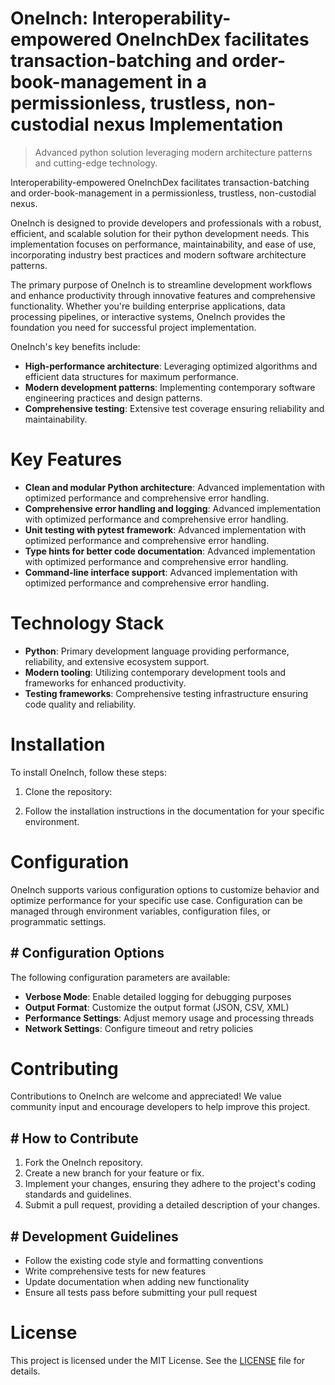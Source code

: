 <!-- fallback_OneInch_20250803014733_75843 -->

# OneInch: Interoperability-empowered OneInchDex facilitates transaction-batching and order-book-management in a permissionless, trustless, non-custodial nexus Implementation
> Advanced python solution leveraging modern architecture patterns and cutting-edge technology.

Interoperability-empowered OneInchDex facilitates transaction-batching and order-book-management in a permissionless, trustless, non-custodial nexus.

OneInch is designed to provide developers and professionals with a robust, efficient, and scalable solution for their python development needs. This implementation focuses on performance, maintainability, and ease of use, incorporating industry best practices and modern software architecture patterns.

The primary purpose of OneInch is to streamline development workflows and enhance productivity through innovative features and comprehensive functionality. Whether you're building enterprise applications, data processing pipelines, or interactive systems, OneInch provides the foundation you need for successful project implementation.

OneInch's key benefits include:

* **High-performance architecture**: Leveraging optimized algorithms and efficient data structures for maximum performance.
* **Modern development patterns**: Implementing contemporary software engineering practices and design patterns.
* **Comprehensive testing**: Extensive test coverage ensuring reliability and maintainability.

# Key Features

* **Clean and modular Python architecture**: Advanced implementation with optimized performance and comprehensive error handling.
* **Comprehensive error handling and logging**: Advanced implementation with optimized performance and comprehensive error handling.
* **Unit testing with pytest framework**: Advanced implementation with optimized performance and comprehensive error handling.
* **Type hints for better code documentation**: Advanced implementation with optimized performance and comprehensive error handling.
* **Command-line interface support**: Advanced implementation with optimized performance and comprehensive error handling.

# Technology Stack

* **Python**: Primary development language providing performance, reliability, and extensive ecosystem support.
* **Modern tooling**: Utilizing contemporary development tools and frameworks for enhanced productivity.
* **Testing frameworks**: Comprehensive testing infrastructure ensuring code quality and reliability.

# Installation

To install OneInch, follow these steps:

1. Clone the repository:


2. Follow the installation instructions in the documentation for your specific environment.

# Configuration

OneInch supports various configuration options to customize behavior and optimize performance for your specific use case. Configuration can be managed through environment variables, configuration files, or programmatic settings.

## # Configuration Options

The following configuration parameters are available:

* **Verbose Mode**: Enable detailed logging for debugging purposes
* **Output Format**: Customize the output format (JSON, CSV, XML)
* **Performance Settings**: Adjust memory usage and processing threads
* **Network Settings**: Configure timeout and retry policies

# Contributing

Contributions to OneInch are welcome and appreciated! We value community input and encourage developers to help improve this project.

## # How to Contribute

1. Fork the OneInch repository.
2. Create a new branch for your feature or fix.
3. Implement your changes, ensuring they adhere to the project's coding standards and guidelines.
4. Submit a pull request, providing a detailed description of your changes.

## # Development Guidelines

* Follow the existing code style and formatting conventions
* Write comprehensive tests for new features
* Update documentation when adding new functionality
* Ensure all tests pass before submitting your pull request

# License

This project is licensed under the MIT License. See the [LICENSE](https://github.com/gary111868/OneInch/blob/main/LICENSE) file for details.
